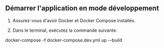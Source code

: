 ## Démarrer l'application en mode développement

1. Assurez-vous d'avoir Docker et Docker Compose installés.

2. Dans le terminal, exécutez la commande suivante:

docker-compose -f docker-compose.dev.yml up --build